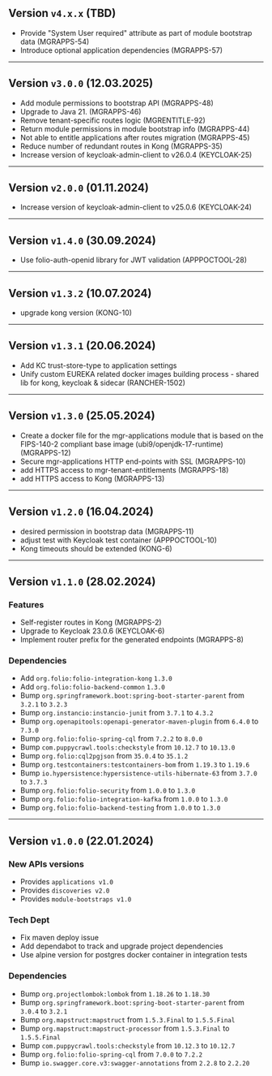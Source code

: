 ## Version `v4.x.x` (TBD)
* Provide "System User required" attribute as part of module bootstrap data (MGRAPPS-54)
* Introduce optional application dependencies (MGRAPPS-57)

---

## Version `v3.0.0` (12.03.2025)
* Add module permissions to bootstrap API (MGRAPPS-48)
* Upgrade to Java 21. (MGRAPPS-46)
* Remove tenant-specific routes logic (MGRENTITLE-92)
* Return module permissions in module bootstrap info (MGRAPPS-44)
* Not able to entitle applications after routes migration (MGRAPPS-45)
* Reduce number of redundant routes in Kong (MGRAPPS-35)
* Increase version of keycloak-admin-client to v26.0.4 (KEYCLOAK-25) 

---

## Version `v2.0.0` (01.11.2024)
* Increase version of keycloak-admin-client to v25.0.6 (KEYCLOAK-24)

---

## Version `v1.4.0` (30.09.2024)
* Use folio-auth-openid library for JWT validation (APPPOCTOOL-28)

---

## Version `v1.3.2` (10.07.2024)
* upgrade kong version (KONG-10)

---

## Version `v1.3.1` (20.06.2024)
* Add KC trust-store-type to application settings
* Unify custom EUREKA related docker images building process - shared lib for kong, keycloak & sidecar (RANCHER-1502)

---

## Version `v1.3.0` (25.05.2024)
* Create a docker file for the mgr-applications module that is based on the FIPS-140-2 compliant base image (ubi9/openjdk-17-runtime) (MGRAPPS-12)
* Secure mgr-applications HTTP end-points with SSL (MGRAPPS-10)
* add HTTPS access to mgr-tenant-entitlements (MGRAPPS-18)
* add HTTPS access to Kong (MGRAPPS-13)

---

## Version `v1.2.0` (16.04.2024)
* desired permission in bootstrap data (MGRAPPS-11)
* adjust test with Keycloak test container (APPPOCTOOL-10)
* Kong timeouts should be extended (KONG-6)

---

## Version `v1.1.0` (28.02.2024)
### Features
* Self-register routes in Kong (MGRAPPS-2)
* Upgrade to Keycloak 23.0.6 (KEYCLOAK-6)
* Implement router prefix for the generated endpoints (MGRAPPS-8)

### Dependencies
* Add `org.folio:folio-integration-kong` `1.3.0`
* Add `org.folio:folio-backend-common` `1.3.0`
* Bump `org.springframework.boot:spring-boot-starter-parent` from `3.2.1` to `3.2.3`
* Bump `org.instancio:instancio-junit` from `3.7.1` to `4.3.2`
* Bump `org.openapitools:openapi-generator-maven-plugin` from `6.4.0` to `7.3.0`
* Bump `org.folio:folio-spring-cql` from `7.2.2` to `8.0.0`
* Bump `com.puppycrawl.tools:checkstyle` from `10.12.7` to `10.13.0`
* Bump `org.folio:cql2pgjson` from `35.0.4` to `35.1.2`
* Bump `org.testcontainers:testcontainers-bom` from `1.19.3` to `1.19.6`
* Bump `io.hypersistence:hypersistence-utils-hibernate-63` from `3.7.0` to `3.7.3`
* Bump `org.folio:folio-security` from `1.0.0` to `1.3.0`
* Bump `org.folio:folio-integration-kafka` from `1.0.0` to `1.3.0`
* Bump `org.folio:folio-backend-testing` from `1.0.0` to `1.3.0`

---

## Version `v1.0.0` (22.01.2024)
### New APIs versions
* Provides `applications v1.0`
* Provides `discoveries v2.0`
* Provides `module-bootstraps v1.0`

### Tech Dept
* Fix maven deploy issue
* Add dependabot to track and upgrade project dependencies
* Use alpine version for postgres docker container in integration tests

### Dependencies
* Bump `org.projectlombok:lombok` from `1.18.26` to `1.18.30`
* Bump `org.springframework.boot:spring-boot-starter-parent` from `3.0.4` to `3.2.1`
* Bump `org.mapstruct:mapstruct` from `1.5.3.Final` to `1.5.5.Final`
* Bump `org.mapstruct:mapstruct-processor` from `1.5.3.Final` to `1.5.5.Final`
* Bump `com.puppycrawl.tools:checkstyle` from `10.12.3` to `10.12.7`
* Bump `org.folio:folio-spring-cql` from `7.0.0` to `7.2.2`
* Bump `io.swagger.core.v3:swagger-annotations` from `2.2.8` to `2.2.20`
